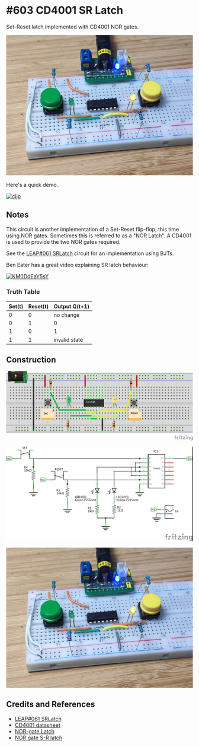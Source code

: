 # #603 CD4001 SR Latch

Set-Reset latch implemented with CD4001 NOR gates.

![Build](./assets/SRLatch_build.jpg?raw=true)

Here's a quick demo..

[![clip](https://img.youtube.com/vi/95eyO3oV5bk/0.jpg)](https://www.youtube.com/watch?v=95eyO3oV5bk)

## Notes

This circuit is another implementation of a Set-Reset flip-flop, this time using NOR gates.
Sometimes this is referred to as a "NOR Latch".
A CD4001 is used to provide the two NOR gates required.

See the [LEAP#061 SRLatch](../../DigitalLogic/SRLatch) circuit for an implementation using BJTs.

Ben Eater has a great video explaining SR latch behaviour:

[![KM0DdEaY5sY](https://img.youtube.com/vi/KM0DdEaY5sY/0.jpg)](https://www.youtube.com/watch?v=KM0DdEaY5sY)

### Truth Table

| Set(t) | Reset(t) | Output Q(t+1) |
|--------|----------|---------------|
|      0 |        0 | no change     |
|      0 |        1 | 0             |
|      1 |        0 | 1             |
|      1 |        1 | invalid state |

## Construction

![bb](./assets/SRLatch_bb.jpg?raw=true)

![schematic](./assets/SRLatch_schematic.jpg?raw=true)

![Build](./assets/SRLatch_build.jpg?raw=true)

## Credits and References

* [LEAP#061 SRLatch](../DigitalLogic/SRLatch)
* [CD4001 datasheet](https://www.futurlec.com/4000Series/CD4001.shtml)
* [NOR-gate Latch](http://hyperphysics.phy-astr.gsu.edu/hbase/electronic/norlatch.html)
* [NOR gate S-R latch](http://www.allaboutcircuits.com/vol_6/chpt_7/3.html)
